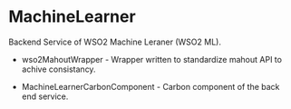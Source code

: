 MachineLearner
==============

Backend Service of WSO2 Machine Leraner (WSO2 ML).

* wso2MahoutWrapper - Wrapper written to standardize mahout API to achive consistancy.

* MachineLearnerCarbonComponent - Carbon component of the back end service.
